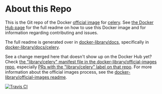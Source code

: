 # About this Repo

This is the Git repo of the Docker [official image](https://docs.docker.com/docker-hub/official_repos/) for [celery](https://registry.hub.docker.com/_/celery/). See [the Docker Hub page](https://registry.hub.docker.com/_/celery/) for the full readme on how to use this Docker image and for information regarding contributing and issues.

The full readme is generated over in [docker-library/docs](https://github.com/docker-library/docs), specifically in [docker-library/docs/celery](https://github.com/docker-library/docs/tree/master/celery).

See a change merged here that doesn't show up on the Docker Hub yet? Check [the "library/celery" manifest file in the docker-library/official-images repo](https://github.com/docker-library/official-images/blob/master/library/celery), especially [PRs with the "library/celery" label on that repo](https://github.com/docker-library/official-images/labels/library%2Fcelery). For more information about the official images process, see the [docker-library/official-images readme](https://github.com/docker-library/official-images/blob/master/README.md).

[![Travis CI](https://img.shields.io/travis/docker-library/celery/master.svg)](https://travis-ci.org/docker-library/celery/branches)

<!-- THIS FILE IS GENERATED BY https://github.com/docker-library/docs/blob/master/generate-repo-stub-readme.sh -->

